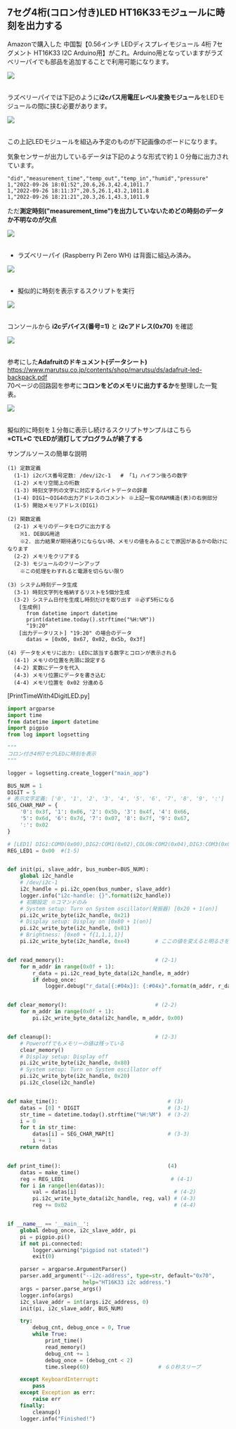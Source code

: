 ## 7セグ4桁(コロン付き)LED HT16K33モジュールに時刻を出力する

Amazonで購入した 中国製【0.56インチ LEDディスプレイモジュール 4桁 7セグメント HT16K33 I2C Arduino用】がこれ。Arduino用となっていますがラズベリーパイでも部品を追加することで利用可能になります。

<div>
<img src="images/7seg4DigitVk16k33Module.jpg">
</div>
<br/>

ラズベリーパイでは下記のように**i2cバス用電圧レベル変換モジュール**をLEDモジュールの間に挟む必要があります。

<div>
<img src="images/7seg4DigitVk16k33ModuleForRaspi.jpg">
</div>
<br/>

この上記LEDモジュールを組込み予定のものが下記画像のボードになります。  

気象センサーが出力しているデータは下記のような形式で約１０分毎に出力されています。
```
"did","measurement_time","temp_out","temp_in","humid","pressure"
1,"2022-09-26 18:01:52",20.6,26.3,42.4,1011.7
1,"2022-09-26 18:11:37",20.5,26.1,43.2,1011.8
1,"2022-09-26 18:21:21",20.3,26.1,43.3,1011.9
```

ただ**測定時刻("measurement_time")を出力していないためどの時刻のデータか不明なのが欠点**

<div>
<img src="images/WeatherDataDisplayBoard.jpg">
</div>
<br/>

+ ラズベリーパイ (Raspberry Pi Zero WH) は背面に組込み済み。

<div>
<img src="images/WeatherDataDisplayBoard_backface.jpg">
</div>
<br/>

+ 擬似的に時刻を表示するスクリプトを実行
<div>
<img src="images/PrintTimeTo7seg4DigitVk16k33.jpg">
</div>
<br/>

コンソールから **i2cデバイス(番号=1)** と **i2cアドレス(0x70)** を確認

<div>
<img src="images/i2cDev_i2cdetect.jpg">
</div>
<br/>

参考にした**Adafruitのドキュメント(データシート)**
<https://www.marutsu.co.jp/contents/shop/marutsu/ds/adafruit-led-backpack.pdf>  
70ページの回路図を参考に**コロンをどのメモリに出力するか**を整理した一覧表。

<div>
<img src="images/Vt16k33_table.jpg">
</div>
<br/>

擬似的に時刻を１分毎に表示し続けるスクリプトサンプルはこちら  
※**CTL+C でLEDが消灯してプログラムが終了する**

サンプルソースの簡単な説明
```
(1) 定数定義
  (1-1) i2cバス番号定数: /dev/i2c-1   # 「1」ハイフン後ろの数字 
  (1-2) メモリ空間上の桁数
  (1-3) 時刻文字列の文字に対応するバイトデータの辞書
  (1-4) DIG1〜DIG4の出力アドレスのコメント ※上記一覧のRAM構造(表)の右側部分
  (1-5) 開始メモリアドレス(DIG1)

(2) 関数定義
  (2-1) メモリのデータをログに出力する
    ※1. DEBUG用途
    ※2. 出力結果が期待通りにならない時、メモリの値をみることで原因があるかの助けになります
  (2-2) メモリをクリアする
  (2-3) モジュールのクリーンアップ
    ※この処理をわすれると電源を切らない限り

(3) システム時刻データ生成
  (3-1) 時刻文字列を格納するリストを5個分生成
  (3-2) システム日付を生成し時刻だけを取り出す ※必ず5桁になる
  　[生成例]
      from datetime import datetime 
      print(datetime.today().strftime("%H:%M"))
      "19:20"
  　[出力データリスト] "19:20" の場合のデータ
      datas = [0x06, 0x67, 0x02, 0x5b, 0x3f]

(4) データをメモリに出力: LEDに該当する数字とコロンが表示される
  (4-1) メモリの位置を先頭に設定する
  (4-2) 変数にデータを代入
  (4-3) メモリ位置にデータを書き込む
  (4-4) メモリ位置を 0x02 分進める
```


[PrintTimeWith4DigitLED.py]

```python
import argparse
import time
from datetime import datetime
import pigpio
from log import logsetting

"""
コロン付き4桁7セグLEDに時刻を表示
"""

logger = logsetting.create_logger("main_app")

BUS_NUM = 1                                                              # (1-1)
DIGIT = 5                                                                # (1-2)
# 表示文字定義: ['0', '1', '2', '3', '4', '5', '6', '7', '8', '9', ':']
SEG_CHAR_MAP = {                                                         # (1-3)
    '0': 0x3f, '1': 0x06, '2': 0x5b, '3': 0x4f, '4': 0x66,
    '5': 0x6d, '6': 0x7d, '7': 0x07, '8': 0x7f, '9': 0x67,
    ':': 0x02
}

# [LED1] DIG1:COM0(0x00),DIG2:COM1(0x02),COLON:COM2(0x04),DIG3:COM3(0x06),DIG4:COM4(0x08) #(1-4)
REG_LED1 = 0x00  #(1-5)


def init(pi, slave_addr, bus_number=BUS_NUM):
    global i2c_handle
    # /dev/i2c-1
    i2c_handle = pi.i2c_open(bus_number, slave_addr)
    logger.info("i2c-handle: {}".format(i2c_handle))
    # 初期設定 ※コマンドのみ
    # System setup: Turn on System oscillator(発振器) [0x20 + 1(on)]
    pi.i2c_write_byte(i2c_handle, 0x21)
    # Display setup: Display on [0x80 + 1(on)]
    pi.i2c_write_byte(i2c_handle, 0x81)
    # Brightness: [0xe0 + f{1,1,1,1}]
    pi.i2c_write_byte(i2c_handle, 0xe4)        # ここの値を変えると明るさを変更できます


def read_memory():                             # (2-1)
    for m_addr in range(0x0f + 1):
        r_data = pi.i2c_read_byte_data(i2c_handle, m_addr)
        if debug_once:
            logger.debug("r_data[{:#04x}]: {:#04x}".format(m_addr, r_data))


def clear_memory():                            # (2-2)
    for m_addr in range(0x0f + 1):
        pi.i2c_write_byte_data(i2c_handle, m_addr, 0x00)


def cleanup():                                 # (2-3)
    # Poweroffでもメモリーの値は残っている
    clear_memory()
    # Display setup: Display off
    pi.i2c_write_byte(i2c_handle, 0x80)
    # System setup: Turn on System oscillator off
    pi.i2c_write_byte(i2c_handle, 0x20)
    pi.i2c_close(i2c_handle)


def make_time():                                   # (3)
    datas = [0] * DIGIT                            # (3-1)
    str_time = datetime.today().strftime("%H:%M")  # (3-2)
    i = 0
    for t in str_time:
        datas[i] = SEG_CHAR_MAP[t]                 # (3-3)
        i += 1
    return datas


def print_time():                                  (4)
    datas = make_time()
    reg = REG_LED1                                  # (4-1)
    for i in range(len(datas)):
        val = datas[i]                               # (4-2)
        pi.i2c_write_byte_data(i2c_handle, reg, val) # (4-3)
        reg += 0x02                                  # (4-4)


if __name__ == '__main__':
    global debug_once, i2c_slave_addr, pi
    pi = pigpio.pi()
    if not pi.connected:
        logger.warning("pigpiod not stated!")
        exit(0)

    parser = argparse.ArgumentParser()
    parser.add_argument("--i2c-address", type=str, default="0x70",
                        help="HT16K33 i2c address.")
    args = parser.parse_args()
    logger.info(args)
    i2c_slave_addr = int(args.i2c_address, 0)
    init(pi, i2c_slave_addr, BUS_NUM)

    try:
        debug_cnt, debug_once = 0, True
        while True:
            print_time()
            read_memory()
            debug_cnt += 1
            debug_once = (debug_cnt < 2)
            time.sleep(60)                      # ６０秒スリープ

    except KeyboardInterrupt:
        pass
    except Exception as err:
        raise err
    finally:
        cleanup()
    logger.info("Finished!")
```
